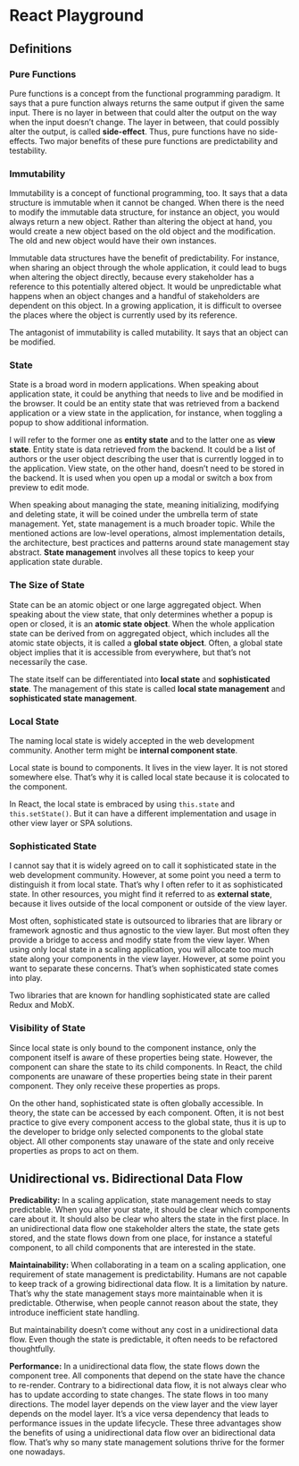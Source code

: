 # React Playground


## Definitions

### Pure Functions

Pure functions is a concept from the functional programming paradigm. It says that a pure function
always returns the same output if given the same input. There is no layer in between that could alter
the output on the way when the input doesn’t change. The layer in between, that could possibly alter
the output, is called **side-effect**. Thus, pure functions have no side-effects. Two major benefits of
these pure functions are predictability and testability.

### Immutability

Immutability is a concept of functional programming, too. It says that a data structure is immutable
when it cannot be changed. When there is the need to modify the immutable data structure, for
instance an object, you would always return a new object. Rather than altering the object at hand,
you would create a new object based on the old object and the modification. The old and new object
would have their own instances.

Immutable data structures have the benefit of predictability. For instance, when sharing an object
through the whole application, it could lead to bugs when altering the object directly, because every
stakeholder has a reference to this potentially altered object. It would be unpredictable what happens
when an object changes and a handful of stakeholders are dependent on this object. In a growing
application, it is difficult to oversee the places where the object is currently used by its reference.

The antagonist of immutability is called mutability. It says that an object can be modified.

### State

State is a broad word in modern applications. When speaking about application state, it could be
anything that needs to live and be modified in the browser. It could be an entity state that was
retrieved from a backend application or a view state in the application, for instance, when toggling
a popup to show additional information.

I will refer to the former one as **entity state** and to the latter one as **view state**. Entity state is data
retrieved from the backend. It could be a list of authors or the user object describing the user that
is currently logged in to the application. View state, on the other hand, doesn’t need to be stored in
the backend. It is used when you open up a modal or switch a box from preview to edit mode.

When speaking about managing the state, meaning initializing, modifying and deleting state, it will
be coined under the umbrella term of state management. Yet, state management is a much broader topic. While the mentioned actions are low-level operations, almost implementation details, the
architecture, best practices and patterns around state management stay abstract. **State management**
involves all these topics to keep your application state durable.

### The Size of State

State can be an atomic object or one large aggregated object. When speaking about the view state,
that only determines whether a popup is open or closed, it is an **atomic state object**. When the
whole application state can be derived from on aggregated object, which includes all the atomic
state objects, it is called a **global state object**. Often, a global state object implies that it is accessible from everywhere, but that’s not necessarily the case.

The state itself can be differentiated into **local state** and **sophisticated state**. The management of
this state is called **local state management** and **sophisticated state management**.

### Local State
The naming local state is widely accepted in the web development community. Another term might
be **internal component state**.

Local state is bound to components. It lives in the view layer. It is not stored somewhere else. That’s
why it is called local state because it is colocated to the component.

In React, the local state is embraced by using `this.state` and `this.setState()`. But it can have
a different implementation and usage in other view layer or SPA solutions.

### Sophisticated State

I cannot say that it is widely agreed on to call it sophisticated state in the web development
community. However, at some point you need a term to distinguish it from local state. That’s why
I often refer to it as sophisticated state. In other resources, you might find it referred to as **external
state**, because it lives outside of the local component or outside of the view layer.

Most often, sophisticated state is outsourced to libraries that are library or framework agnostic and
thus agnostic to the view layer. But most often they provide a bridge to access and modify state
from the view layer. When using only local state in a scaling application, you will allocate too much
state along your components in the view layer. However, at some point you want to separate these
concerns. That’s when sophisticated state comes into play.

Two libraries that are known for handling sophisticated state are called Redux and MobX.

### Visibility of State
Since local state is only bound to the component instance, only the component itself is aware of
these properties being state. However, the component can share the state to its child components. In
React, the child components are unaware of these properties being state in their parent component.
They only receive these properties as props.

On the other hand, sophisticated state is often globally accessible. In theory, the state can be accessed
by each component. Often, it is not best practice to give every component access to the global state,
thus it is up to the developer to bridge only selected components to the global state object. All other
components stay unaware of the state and only receive properties as props to act on them.

## Unidirectional vs. Bidirectional Data Flow

**Predicability:** In a scaling application, state management needs to stay predictable. When you alter
your state, it should be clear which components care about it. It should also be clear who alters
the state in the first place. In an unidirectional data flow one stakeholder alters the state, the state
gets stored, and the state flows down from one place, for instance a stateful component, to all child
components that are interested in the state.

**Maintainability:** When collaborating in a team on a scaling application, one requirement of state
management is predictability. Humans are not capable to keep track of a growing bidirectional data
flow. It is a limitation by nature. That’s why the state management stays more maintainable when
it is predictable. Otherwise, when people cannot reason about the state, they introduce inefficient
state handling.

But maintainability doesn’t come without any cost in a unidirectional data flow. Even though the
state is predictable, it often needs to be refactored thoughtfully.

**Performance:** In a unidirectional data flow, the state flows down the component tree. All components
that depend on the state have the chance to re-render. Contrary to a bidirectional data flow,
it is not always clear who has to update according to state changes. The state flows in too many
directions. The model layer depends on the view layer and the view layer depends on the model
layer. It’s a vice versa dependency that leads to performance issues in the update lifecycle.
These three advantages show the benefits of using a unidirectional data flow over an bidirectional
data flow. That’s why so many state management solutions thrive for the former one nowadays.